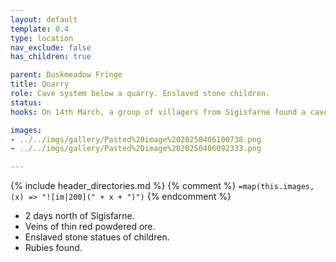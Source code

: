 ```yaml
---
layout: default
template: 0.4
type: location
nav_exclude: false
has_children: true

parent: Duskmeadow Fringe
title: Quarry
role: Cave system below a quarry. Enslaved stone children.
status: 
hooks: On 14th March, a group of villagers from Sigisfarne found a cave system below the quarry. On these caverns, enslaved stone children mined for rubies.

images:
- ../../imgs/gallery/Pasted%20image%2020250406100738.png
- ../../imgs/gallery/Pasted%20image%2020250406092333.png

---
```


{% include header_directories.md %}
{% comment %}
`=map(this.images, (x) => "![im|200](" + x + ")")`
{% endcomment %}

- 2 days north of Sigisfarne.
- Veins of thin red powdered ore.
- Enslaved stone statues of children.
- Rubies found.
